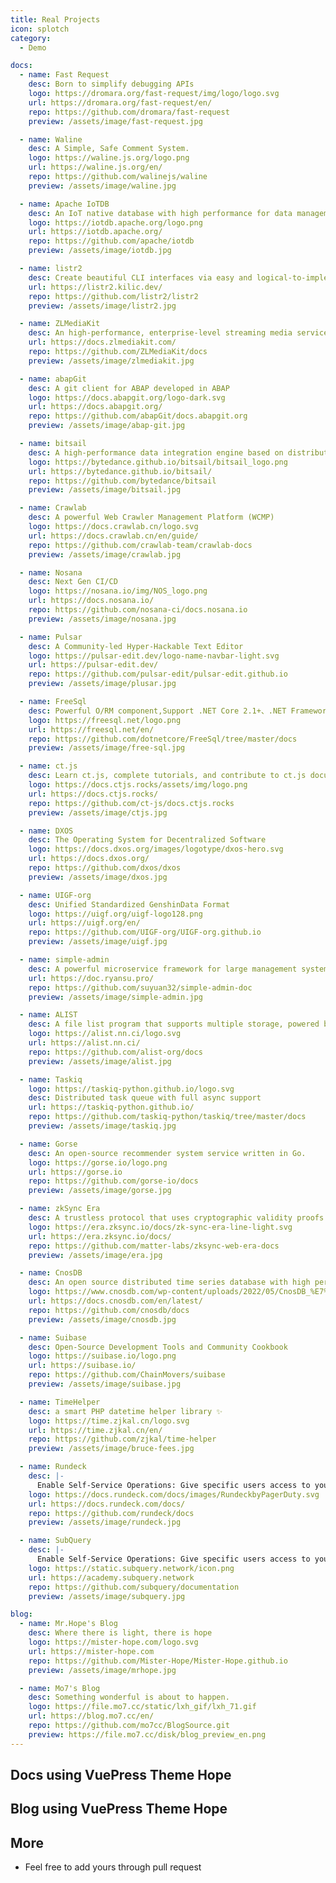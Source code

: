 ```yaml
---
title: Real Projects
icon: splotch
category:
  - Demo

docs:
  - name: Fast Request
    desc: Born to simplify debugging APIs
    logo: https://dromara.org/fast-request/img/logo/logo.svg
    url: https://dromara.org/fast-request/en/
    repo: https://github.com/dromara/fast-request
    preview: /assets/image/fast-request.jpg

  - name: Waline
    desc: A Simple, Safe Comment System.
    logo: https://waline.js.org/logo.png
    url: https://waline.js.org/en/
    repo: https://github.com/walinejs/waline
    preview: /assets/image/waline.jpg

  - name: Apache IoTDB
    desc: An IoT native database with high performance for data management and analysis
    logo: https://iotdb.apache.org/logo.png
    url: https://iotdb.apache.org/
    repo: https://github.com/apache/iotdb
    preview: /assets/image/iotdb.jpg

  - name: listr2
    desc: Create beautiful CLI interfaces via easy and logical-to-implement task lists that feel alive and interactive.
    url: https://listr2.kilic.dev/
    repo: https://github.com/listr2/listr2
    preview: /assets/image/listr2.jpg

  - name: ZLMediaKit
    desc: An high-performance, enterprise-level streaming media service framework based on C++11.
    url: https://docs.zlmediakit.com/
    repo: https://github.com/ZLMediaKit/docs
    preview: /assets/image/zlmediakit.jpg

  - name: abapGit
    desc: A git client for ABAP developed in ABAP
    logo: https://docs.abapgit.org/logo-dark.svg
    url: https://docs.abapgit.org/
    repo: https://github.com/abapGit/docs.abapgit.org
    preview: /assets/image/abap-git.jpg

  - name: bitsail
    desc: A high-performance data integration engine based on distributed architecture, supporting data synchronization between multiple heterogeneous data sources.
    logo: https://bytedance.github.io/bitsail/bitsail_logo.png
    url: https://bytedance.github.io/bitsail/
    repo: https://github.com/bytedance/bitsail
    preview: /assets/image/bitsail.jpg

  - name: Crawlab
    desc: A powerful Web Crawler Management Platform (WCMP)
    logo: https://docs.crawlab.cn/logo.svg
    url: https://docs.crawlab.cn/en/guide/
    repo: https://github.com/crawlab-team/crawlab-docs
    preview: /assets/image/crawlab.jpg

  - name: Nosana
    desc: Next Gen CI/CD
    logo: https://nosana.io/img/NOS_logo.png
    url: https://docs.nosana.io/
    repo: https://github.com/nosana-ci/docs.nosana.io
    preview: /assets/image/nosana.jpg

  - name: Pulsar
    desc: A Community-led Hyper-Hackable Text Editor
    logo: https://pulsar-edit.dev/logo-name-navbar-light.svg
    url: https://pulsar-edit.dev/
    repo: https://github.com/pulsar-edit/pulsar-edit.github.io
    preview: /assets/image/plusar.jpg

  - name: FreeSql
    desc: Powerful O/RM component,Support .NET Core 2.1+、.NET Framework 4.0+ and Xamarin✨
    logo: https://freesql.net/logo.png
    url: https://freesql.net/en/
    repo: https://github.com/dotnetcore/FreeSql/tree/master/docs
    preview: /assets/image/free-sql.jpg

  - name: ct.js
    desc: Learn ct.js, complete tutorials, and contribute to ct.js documentation
    logo: https://docs.ctjs.rocks/assets/img/logo.png
    url: https://docs.ctjs.rocks/
    repo: https://github.com/ct-js/docs.ctjs.rocks
    preview: /assets/image/ctjs.jpg

  - name: DXOS
    desc: The Operating System for Decentralized Software
    logo: https://docs.dxos.org/images/logotype/dxos-hero.svg
    url: https://docs.dxos.org/
    repo: https://github.com/dxos/dxos
    preview: /assets/image/dxos.jpg

  - name: UIGF-org
    desc: Unified Standardized GenshinData Format
    logo: https://uigf.org/uigf-logo128.png
    url: https://uigf.org/en/
    repo: https://github.com/UIGF-org/UIGF-org.github.io
    preview: /assets/image/uigf.jpg

  - name: simple-admin
    desc: A powerful microservice framework for large management system
    url: https://doc.ryansu.pro/
    repo: https://github.com/suyuan32/simple-admin-doc
    preview: /assets/image/simple-admin.jpg

  - name: ALIST
    desc: A file list program that supports multiple storage, powered by Gin and Solidjs.
    logo: https://alist.nn.ci/logo.svg
    url: https://alist.nn.ci/
    repo: https://github.com/alist-org/docs
    preview: /assets/image/alist.jpg

  - name: Taskiq
    logo: https://taskiq-python.github.io/logo.svg
    desc: Distributed task queue with full async support
    url: https://taskiq-python.github.io/
    repo: https://github.com/taskiq-python/taskiq/tree/master/docs
    preview: /assets/image/taskiq.jpg

  - name: Gorse
    desc: An open-source recommender system service written in Go.
    logo: https://gorse.io/logo.png
    url: https://gorse.io
    repo: https://github.com/gorse-io/docs
    preview: /assets/image/gorse.jpg

  - name: zkSync Era
    desc: A trustless protocol that uses cryptographic validity proofs to provide scalable and low-cost transactions on Ethereum
    logo: https://era.zksync.io/docs/zk-sync-era-line-light.svg
    url: https://era.zksync.io/docs/
    repo: https://github.com/matter-labs/zksync-web-era-docs
    preview: /assets/image/era.jpg

  - name: CnosDB
    desc: An open source distributed time series database with high performance, high compression rate and high ease of use
    logo: https://www.cnosdb.com/wp-content/uploads/2022/05/CnosDB_%E7%99%BD-300x108.png
    url: https://docs.cnosdb.com/en/latest/
    repo: https://github.com/cnosdb/docs
    preview: /assets/image/cnosdb.jpg

  - name: Suibase
    desc: Open-Source Development Tools and Community Cookbook
    logo: https://suibase.io/logo.png
    url: https://suibase.io/
    repo: https://github.com/ChainMovers/suibase
    preview: /assets/image/suibase.jpg

  - name: TimeHelper
    desc: a smart PHP datetime helper library ✨
    logo: https://time.zjkal.cn/logo.svg
    url: https://time.zjkal.cn/en/
    repo: https://github.com/zjkal/time-helper
    preview: /assets/image/bruce-fees.jpg

  - name: Rundeck
    desc: |-
      Enable Self-Service Operations: Give specific users access to your existing tools, services, and script
    logo: https://docs.rundeck.com/docs/images/RundeckbyPagerDuty.svg
    url: https://docs.rundeck.com/docs/
    repo: https://github.com/rundeck/docs
    preview: /assets/image/rundeck.jpg

  - name: SubQuery
    desc: |-
      Enable Self-Service Operations: Give specific users access to your existing tools, services, and script
    logo: https://static.subquery.network/icon.png
    url: https://academy.subquery.network
    repo: https://github.com/subquery/documentation
    preview: /assets/image/subquery.jpg

blog:
  - name: Mr.Hope's Blog
    desc: Where there is light, there is hope
    logo: https://mister-hope.com/logo.svg
    url: https://mister-hope.com
    repo: https://github.com/Mister-Hope/Mister-Hope.github.io
    preview: /assets/image/mrhope.jpg

  - name: Mo7's Blog
    desc: Something wonderful is about to happen.
    logo: https://file.mo7.cc/static/lxh_gif/lxh_71.gif
    url: https://blog.mo7.cc/en/
    repo: https://github.com/mo7cc/BlogSource.git
    preview: https://file.mo7.cc/disk/blog_preview_en.png
---
```


## Docs using VuePress Theme Hope

<SiteInfo
  v-for="item in $frontmatter.docs"
  :key="item.link"
  v-bind="item"
/>

## Blog using VuePress Theme Hope

<SiteInfo
  v-for="item in $frontmatter.blog"
  :key="item.link"
  v-bind="item"
/>

## More

- Feel free to add yours through pull request
